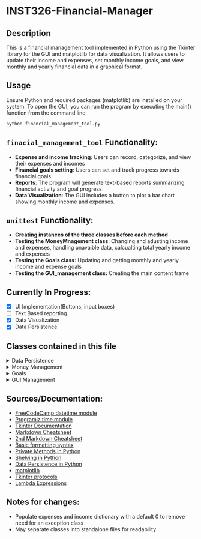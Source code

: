 # INST326-Financial-Manager
## Description 
This is a financial management tool implemented in Python using the Tkinter library for the GUI and matplotlib for data visualization. It allows users to update their income and expenses, set monthly income goals, and view monthly and yearly financial data in a graphical format.

## Usage
Ensure Python and required packages (matplotlib) are installed on your system. To open the GUI, you can run the program by executing the main() function from the command line:
```sh
python financial_management_tool.py
```

## `finacial_management_tool` Functionality:
- **Expense and income tracking**: Users can record, categorize, and view their expenses and incomes
- **Financial goals setting**: Users can set and track progress towards financial goals
- **Reports**: The program will generate text-based reports summarizing financial activity and goal progress
- **Data Visualization**: The GUI includes a button to plot a bar chart showing monthly income and expenses.

## `unittest` Functionality:
- **Creating instances of the three classes before each method**
- **Testing the MoneyMnagement class**: Changing and adusting income and expenses, handling unavaible data, calcualting total yearly income and expenses
- **Testing the Goals class:** Updating and getting monthly and yearly income and expense goals
- **Testing the GUI_management class:** Creating the main content frame

## Currently In Progress:
- [x] UI Implementation(Buttons, input boxes)
- [ ] Text Based reporting
- [x] Data Visualization
- [x] Data Persistence 

## Classes contained in this file
<details>
    <summary>Data Persistence</summary>
    <p>
        <b>DataPersistence():</b> This class manages storage of all the financial values being operated upon in the program. Upon initialization, the class creates a database file called 'financial_management_data' or alternatively opens it if it exists. It provides functionality for updating values as they are entered and retriving in the form of a dictionary.
		<br>
        <b>Functions:</b>
        <ol type="1">
            <li> <code class="language-python">__init__(self)</code></li>
            <li> <code class="language-python">update_database(self, income=None, expenses=None, income_goal=None, expense_goal=None, yearly_income_goal=None, yearly_expense_goal=None) -> None</code></li>
            <li> <code class="language-python">read_data(self) -> None</code></li>
        </ol>
    </p>
</details>

<details>
    <summary>Money Management</summary>
    <p>
        <b>MoneyManagement():</b> Class to manage income and expenses. Upon initialization, the class creates a dictionary to store income and expenses. It operates on a key:value pair of month[numeric]:value, i.e:
		<br>
		<code class="language-python">self.income = {4:1000}</code>
	<br>
    <b>Functions:</b>
        <ol type="1">
            <li> <code class="language-python">__init__(self)</code></li>
            <li> <code class="language-python">change_income(self, value: str) -> None</code></li>
            <li> <code class="language-python">adjust_expenses(self, value: str) -> None</code></li>
            <li> <code class="language-python">get_monthly_expenses(self, value: str) -> None</code></li>
            <li> <code class="language-python">get_monthly_income(self) -> float</code></li>
            <li> <code class="language-python">get_yearly_income(self) -> float</code></li>
            <li> <code class="language-python">get_yearly_expenses(self) -> float</code></li>
        </ol>
    </p>
</details>

<details>
    <summary>Goals</summary>
    <p>
        <b>Goals():</b> This class manages financial goals. Upon initialization, the class creates two dictionaries, one to handle goals for reducing your monthly expenses, and another to handle your monthly income goal. It also creates two floats to handle yearly income and expense goals, operating on the same month:value grouping.
		<br>
        <b>Functions:</b>
        <ol type="1">
            <li> <code class="language-python">__init__(self)</code></li>
            <li> <code class="language-python">_get_month_num(self, month_name: str) -> int</code></li>
            <li> <code class="language-python">update_monthly_goal(self, goal: str, type: str, month: str = None) -> None</code></li>
            <li> <code class="language-python">get_monthly_goal(self, type: str) -> float</code></li>
            <li> <code class="language-python">update_yearly_income_goal(self, goal: str) -> None</code></li>
            <li> <code class="language-python">get_yearly_income_goal(self) -> float</code></li>
            <li> <code class="language-python">get_monthly_expense_goal(self) -> float</code></li>
            <li> <code class="language-python">update_yearly_expense_goal(self, goal: str) -> None</code></li>
            <li> <code class="language-python">get_yearly_expense_goal(self) -> float</code></li>
        </ol>
    </p>
</details>

<details>
    <summary>GUI Management</summary>
    <p>
        <b>GUI_management():</b> This class acts as a container for GUI related functions through tkinter. It will define a content frame and in time different tabs to access the project deliverables(data visualization, switching between income and expense, setting goals, etc). Upon initialization, it will define a window and a title for tkinter to operate on, along with initializing a Goals() and MoneyManagement() instance. Currently a WIP.
		<br>
        <b>Functions:</b>
        <ol type="1">
            <li> <code class="language-python">__init__(self)</code></li>
            <li> <code class="language-python">content_frame(self) -> None</code></li>
            <li> <code class="language-python">plugin_creation(self) -> None</code></li>
            <li> <code class="language-python">update_income(self, income_value) -> None</code></li>
            <li> <code class="language-python">start(self) -> None</code></li>
        </ol>
    </p>
</details>



## Sources/Documentation:
- [FreeCodeCamp datetime module](https://www.freecodecamp.org/news/python-get-current-time/#:~:text=How%20to%20Get%20the%20Current%20Time%20with%20the%20Time%20Module,the%20current%20date%20and%20time)
- [Programiz time module](https://www.programiz.com/python-programming/time)
- [Tkinter Documentation](https://tkdocs.com/index.html)
- [Markdown Cheatsheet](https://github.com/adam-p/markdown-here/wiki/Markdown-Cheatsheet)
- [2nd Markdown Cheatsheet](https://github.com/tchapi/markdown-cheatsheet/blob/master/README.md)
- [Basic formatting syntax](https://docs.github.com/en/get-started/writing-on-github/getting-started-with-writing-and-formatting-on-github/basic-writing-and-formatting-syntax#links)
- [Private Methods in Python](https://www.geeksforgeeks.org/private-methods-in-python/)
- [Shelving in Python](https://docs.python.org/3/library/shelve.html)
- [Data Persistence in Python](https://www.tutorialspoint.com/python_data_persistence/python_data_persistence_quick_guide.htm)
- [matplotlib](https://matplotlib.org/stable/)
- [Tkinter protocols](https://web.archive.org/web/20201111215134/http://effbot.org/tkinterbook/tkinter-events-and-bindings.htm#protocols)
- [Lambda Expressions](https://realpython.com/python-lambda/)




## Notes for changes:
- Populate expenses and income dictionary with a default 0 to remove need for an exception class
- May separate classes into standalone files for readability

